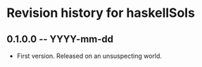 # Revision history for haskellSols

## 0.1.0.0 -- YYYY-mm-dd

* First version. Released on an unsuspecting world.
